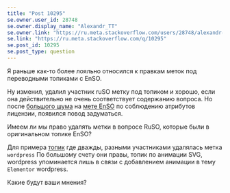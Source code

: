 ```yaml
---
title: "Post 10295"
se.owner.user_id: 28748
se.owner.display_name: "Alexandr_TT"
se.owner.link: "https://ru.meta.stackoverflow.com/users/28748/alexandr-tt"
se.link: "https://ru.meta.stackoverflow.com/q/10295"
se.post_id: 10295
se.post_type: question
---
```

<p>Я раньше как-то более лояльно относился к правкам меток под переводными топиками с EnSO.  </p>

<p>Ну изменил, удалил участник ruSO метку под топиком и хорошо, если она действительно не очень соответствует содержанию вопроса. Но после <a href="https://ru.meta.stackoverflow.com/q/10211/15479">большого шума</a> на <a href="https://meta.stackoverflow.com/q/394396/1991579">мете EnSO</a> по соблюдению атрибутов лицензии, появился повод задуматься.   </p>

<p>Имеем ли мы право удалять метки в вопросе RuSO, которые были в оригинальном топике EnSO? </p>

<p>Для примера <a href="https://ru.stackoverflow.com/q/1103965/28748">топик</a> где дважды, разными участниками удалялась метка <code>wordpress</code> По большому счету они правы, топик по анимации SVG, wordpress упоминается лишь в связи с добавлением анимации в тему <code>Elementor</code> wordpress.  </p>

<p>Какие будут ваши мнения?  </p>
